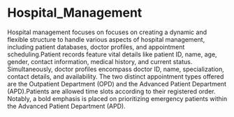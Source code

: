 # Hospital_Management
Hospital management focuses on focuses on creating a dynamic and flexible structure to handle various aspects of hospital management, including patient databases, doctor profiles, and appointment scheduling.Patient records feature vital details like patient ID, name, age, gender, contact information, medical history, and current status. Simultaneously, doctor profiles encompass doctor ID, name, specialization, contact details, and availability.
The two distinct appointment types offered are the Outpatient Department (OPD) and the Advanced Patient Department (APD).Patients are allowed time slots according to their registered order. Notably, a bold emphasis is placed on prioritizing emergency patients within the Advanced Patient Department (APD).
